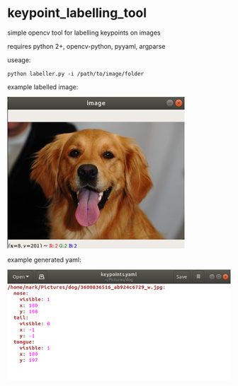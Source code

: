 # keypoint_labelling_tool
simple opencv tool for labelling keypoints on images

requires python 2+, opencv-python, pyyaml, argparse

useage:
```
python labeller.py -i /path/to/image/folder
```
example labelled image:

![labelled image](https://github.com/M-A-Robson/keypoint_labelling_tool/blob/main/labelled.png?raw=true)

example generated yaml:

![yaml output](https://github.com/M-A-Robson/keypoint_labelling_tool/blob/main/yaml.png?raw=true)
